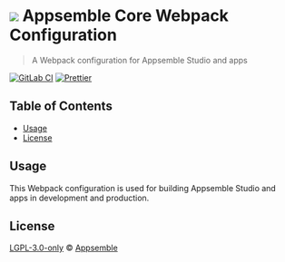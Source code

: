 # ![](https://gitlab.com/appsemble/appsemble/-/raw/0.29.4/config/assets/logo.svg) Appsemble Core Webpack Configuration

> A Webpack configuration for Appsemble Studio and apps

[![GitLab CI](https://gitlab.com/appsemble/appsemble/badges/0.29.4/pipeline.svg)](https://gitlab.com/appsemble/appsemble/-/releases/0.29.4)
[![Prettier](https://img.shields.io/badge/code_style-prettier-ff69b4.svg)](https://prettier.io)

## Table of Contents

- [Usage](#usage)
- [License](#license)

## Usage

This Webpack configuration is used for building Appsemble Studio and apps in development and
production.

## License

[LGPL-3.0-only](https://gitlab.com/appsemble/appsemble/-/blob/0.29.4/LICENSE.md) ©
[Appsemble](https://appsemble.com)
